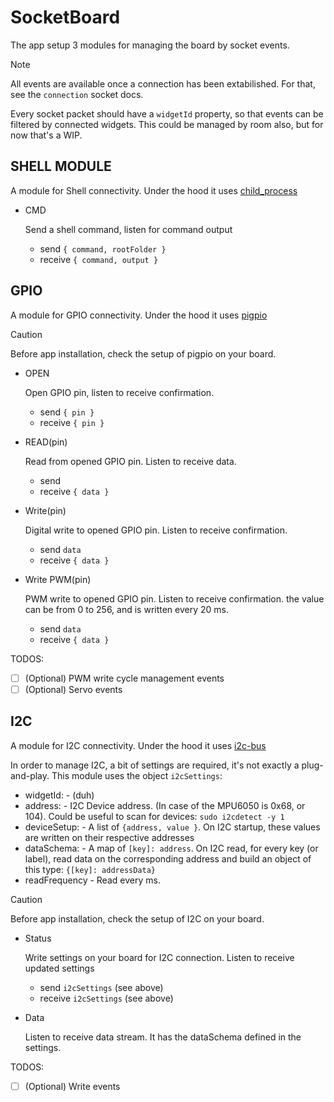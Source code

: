 # SocketBoard

The app setup 3 modules for managing the board by socket events.

> [!NOTE]
> All events are available once a connection has been extabilished. For that, see the `connection` socket docs.
> 
> Every socket packet should have a `widgetId` property, so that events can be filtered by connected widgets. This could be managed by room also, but for now that's a WIP.


## SHELL MODULE
A module for Shell connectivity. Under the hood it uses [child_process](https://nodejs.org/api/child_process.html)
  - CMD
    
    Send a shell command, listen for command output
    - send    `{ command, rootFolder }`
    - receive `{ command, output }`

## GPIO
A module for GPIO connectivity. Under the hood it uses [pigpio](https://www.npmjs.com/package/pigpio)

> [!CAUTION]
> Before app installation, check the setup of pigpio on your board.

  - OPEN

    Open GPIO pin, listen to receive confirmation.
    - send    `{ pin }`
    - receive `{ pin }`
  - READ(pin)
  
    Read from opened GPIO pin. Listen to receive data.
    - send
    - receive `{ data }`
  - Write(pin)
    
    Digital write to opened GPIO pin. Listen to receive confirmation.
    - send `data`
    - receive `{ data }`

  - Write PWM(pin)
    
    PWM write to opened GPIO pin. Listen to receive confirmation.
    the value can be from 0 to 256, and is written every 20 ms.
    - send `data`
    - receive `{ data }`

  TODOS: 
  - [ ] \(Optional) PWM write cycle management events
  - [ ] \(Optional) Servo events

## I2C

A module for I2C connectivity. Under the hood it uses [i2c-bus](https://www.npmjs.com/package/i2c-bus)

In order to manage I2C, a bit of settings are required, it's not exactly a plug-and-play. This module uses the object `i2cSettings`:


  - widgetId: - (duh)
  - address: - I2C Device address. (In case of the MPU6050 is 0x68, or 104). Could be useful to scan for devices: `sudo i2cdetect -y 1`
  - deviceSetup: - A list of `{address, value }`. On I2C startup, these values are written on their respective addresses
  - dataSchema: - A map of `[key]: address`. On I2C read, for every key (or label), read data on the corresponding address and build an object of this type: `{[key]: addressData}`
  - readFrequency - Read every ms.

> [!CAUTION]
> Before app installation, check the setup of I2C on your board.

  - Status
    
    Write settings on your board for I2C connection. Listen to receive updated settings
    - send `i2cSettings` (see above)
    - receive `i2cSettings` (see above)
      
  - Data

    Listen to receive data stream. It has the dataSchema defined in the settings.
  
  TODOS: 
  - [ ] \(Optional) Write events
